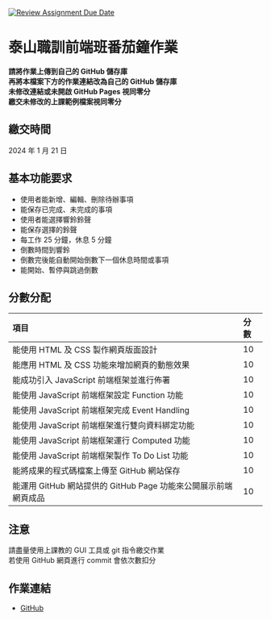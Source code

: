 [![Review Assignment Due Date](https://classroom.github.com/assets/deadline-readme-button-24ddc0f5d75046c5622901739e7c5dd533143b0c8e959d652212380cedb1ea36.svg)](https://classroom.github.com/a/M-Z3ccW5)

# 泰山職訓前端班番茄鐘作業

**請將作業上傳到自己的 GitHub 儲存庫**  
**再將本檔案下方的作業連結改為自己的 GitHub 儲存庫**  
**未修改連結或未開啟 GitHub Pages 視同零分**  
**繳交未修改的上課範例檔案視同零分**

## 繳交時間

2024 年 1 月 21 日

## 基本功能要求

- 使用者能新增、編輯、刪除待辦事項
- 能保存已完成、未完成的事項
- 使用者能選擇響鈴鈴聲
- 能保存選擇的鈴聲
- 每工作 25 分鐘，休息 5 分鐘
- 倒數時間到響鈴
- 倒數完後能自動開始倒數下一個休息時間或事項
- 能開始、暫停與跳過倒數

## 分數分配

| 項⽬                                                            | 分數 |
| :-------------------------------------------------------------- | :--- |
| 能使用 HTML 及 CSS 製作網頁版面設計                             | 10   |
| 能應用 HTML 及 CSS 功能來增加網頁的動態效果                     | 10   |
| 能成功引入 JavaScript 前端框架並進行佈署                        | 10   |
| 能使用 JavaScript 前端框架設定 Function 功能                    | 10   |
| 能使用 JavaScript 前端框架完成 Event Handling                   | 10   |
| 能使用 JavaScript 前端框架進行雙向資料綁定功能                  | 10   |
| 能使用 JavaScript 前端框架運行 Computed 功能                    | 10   |
| 能使用 JavaScript 前端框架製作 To Do List 功能                  | 10   |
| 能將成果的程式碼檔案上傳至 GitHub 網站保存                      | 10   |
| 能運用 GitHub 網站提供的 GitHub Page 功能來公開展示前端網頁成品 | 10   |

## 注意

請盡量使用上課教的 GUI 工具或 git 指令繳交作業  
若使用 GitHub 網頁進行 commit 會依次數扣分

## 作業連結

- [GitHub](https://github.com/EmosHouu/promodoroHomework)
